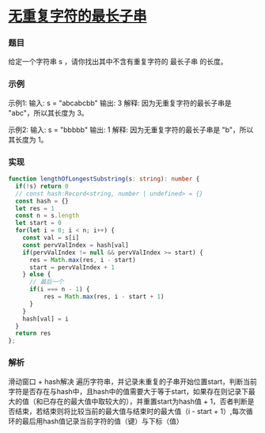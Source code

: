 # [无重复字符的最长子串](https://leetcode.cn/problems/longest-substring-without-repeating-characters/)

### 题目
给定一个字符串 s ，请你找出其中不含有重复字符的 最长子串 的长度。

### 示例
示例1: 
输入: s = "abcabcbb"
输出: 3 
解释: 因为无重复字符的最长子串是 "abc"，所以其长度为 3。

示例2:
输入: s = "bbbbb"
输出: 1
解释: 因为无重复字符的最长子串是 "b"，所以其长度为 1。

### 实现
```typescript
function lengthOfLongestSubstring(s: string): number {
  if(!s) return 0
  // const hash:Record<string, number | undefined> = {}
  const hash = {}
  let res = 1
  const n = s.length
  let start = 0
  for(let i = 0; i < n; i++) {
    const val = s[i]
    const pervValIndex = hash[val]
    if(pervValIndex != null && pervValIndex >= start) {
      res = Math.max(res, i - start)
      start = pervValIndex + 1
    } else {
      // 最后一个
      if(i === n - 1) {
          res = Math.max(res, i - start + 1)
      }
    }
    hash[val] = i
  }
  return res
};
```

### 解析
滑动窗口 + hash解决
遍历字符串，并记录未重复的子串开始位置start，判断当前字符是否存在与hash中，且hash中的值需要大于等于start，如果存在则记录下最大的值（和已存在的最大值中取较大的），并重置start为hash值 + 1，否者判断是否结束，若结束则将比较当前的最大值与结束时的最大值（i - start + 1）,每次循环的最后用hash值记录当前字符的值（键）与下标（值）